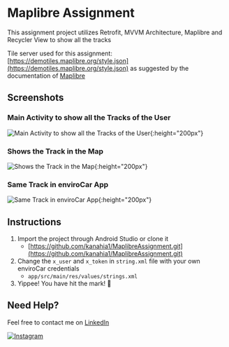 # Maplibre Assignment
This assignment project utilizes Retrofit, MVVM Architecture, Maplibre and Recycler View to show all the tracks

Tile server used for this assignment: [https://demotiles.maplibre.org/style.json](https://demotiles.maplibre.org/style.json) as suggested by the documentation of [Maplibre](https://maplibre.org/maplibre-native/docs/book/android/getting-started-guide.html)

## Screenshots

### Main Activity to show all the Tracks of the User
![Main Activity to show all the Tracks of the User](https://github.com/kanahia1/MaplibreAssignment/assets/114223204/9ac25588-8938-4444-849a-e351d326bd81){:height="200px"}

### Shows the Track in the Map
![Shows the Track in the Map](https://github.com/kanahia1/MaplibreAssignment/assets/114223204/b78433a2-1d8f-4a2c-a94b-71b5963a07d8){:height="200px"}

### Same Track in enviroCar App
![Same Track in enviroCar App](https://github.com/kanahia1/MaplibreAssignment/assets/114223204/121ea9d2-d505-4746-b813-aeae6b2ac55f){:height="200px"}

## Instructions
1. Import the project through Android Studio or clone it
   - [https://github.com/kanahia1/MaplibreAssignment.git](https://github.com/kanahia1/MaplibreAssignment.git)
2. Change the `x_user` and `x_token` in `string.xml` file with your own enviroCar credentials
     - `app/src/main/res/values/strings.xml`
4. Yippee! You have hit the mark! 🎯

## Need Help?
Feel free to contact me on [LinkedIn](https://www.linkedin.com/in/kanahia-kaushal-9850bb253/)

[![Instagram](https://img.shields.io/badge/Instagram-follow-purple.svg?logo=instagram&logoColor=white)](https://www.instagram.com/kanahia.jpeg/) 
